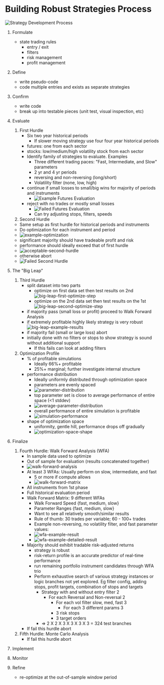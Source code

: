 # Building Robust Strategies Process

![Strategy Development Process](./images/strategy-dev-process.png)

1. Formulate
   * state trading rules
     * entry / exit
     * filters
     * risk management
     * profit management

2. Define
   * write pseudo-code
   * code multiple entries and exists as separate strategies

3. Confirm
   * write code
   * break up into testable pieces (unit test, visual inspection, etc)

4. Evaluate

   1. First Hurdle
      * Six two year historical periods
        * If slower moving strategy use four four year historical periods
      * futures: one from each sector
      * stocks: low/medium/high volatility stock from each sector
      * Identify family of strategies to evaluate. Examples
        * Three different trading paces: "Fast, Intermediate, and Slow" parameters
        * 2 yr and 4 yr periods
        * reversing and non-reversing (long/short)
        * Volatility filter (none, low, high)
      * continue if small losses to small/big wins for majority of periods and instruments
        * ![Example Futures Evaluation](./images/exp-evaluation.png)
      * reject with no trades or mostly small losses
        * ![Failed Futures Evaluation](./images/exp-failed-evaluation.png)
        * Can try adjusting stops, filters, speeds
   2. Second Hurdle
     * Same setup as first hurdle for historical periods and instruments
     * Do optimization for each instrument and period
     * ![example-optimization](./images/example-optimization.png)
     * significant majority should have tradeable profit and risk
     * performance should ideally exceed that of first hurdle
     * ![acceptable-second-hurdle](./images/acceptable-second-hurdle.png)
     * otherwise abort
     * ![Failed Second Hurdle](./images/failed-second-hurdle.png)

5. The "Big Leap"

   1. Third Hurdle
      * split dataset into two parts
        * optimize on first data set then test results on 2nd
        ![big-leap-first-optimize-step](./images/big-leap-first-optimize.png)
        * optimize on the 2nd data set then test results on the 1st
        ![big-leap-second-optimize-step](./images/big-leap-second-optimize-step.png)
      * if majority pass (small loss or profit) proceed to Walk Forward Analysis
      * if extremely profitable highly likely strategy is very robust
        ![big-leap-example-results](./images/big-leap-example-results.png)
      * if majority fail (small or large loss) abort
      * initially done with no filters or stops to show strategy is sound without additional support
        * If this fails can look at adding filters
   2. Optimization Profile
      * % of profitable simulations
        * Ideally 66%+ profitable
        * 25%+ marginal; further investigate internal structure
      * performance distribution
        * Ideally uniformly distributed through optimization space
        * parameters are evenly spaced
        * ![parameter-distribution](./images/parameter-distribution.png)
        * top parameter set is close to average performance of entire space (<1 stddev)
        * ![average-parameter-distribution](./images/average-parameter-distribution.png)
        * overall performance of entire simulation is profitable
        * ![simulation-performance](./images/simulation-performance.png)
      * shape of optimization space
        * uniformity, gentle hill, performance drops off gradually
        * ![optimization-space-shape](./images/optimization-space-shape.png)

6. Finalize

   1. Fourth Hurdle: Walk Forward Analysis (WFA)
      * In sample data used to optimize
      * Out of sample for evaluation (results concatenated together)
      * ![walk-forward-analysis](./images/walk-forward-analysis.png)
      * At least 3 WFAs: Usually perform on slow, intermediate, and fast
        * 5 or more if compute allows
        * ![walk-forward-matrix](./images/walk-forward-matrix.png)
      * All instruments from 1st phase
      * Full historical evaluation period
      * Walk Forward Matrix: 9 different WFAs
        * Walk Forward Speed {fast, medium, slow}
        * Parameter Ranges {fast, medium, slow}
        * Want to see all relatively smooth/similar results
        * Rule of thumb: 30 trades per variable; 60 - 100+ trades
        * Example non-reversing, no volatility filter, and fast parameter values:
        * ![wfa-example-result](./images/wfa-example-result.png)
        * ![wfa-example-detailed-result](./images/wfa-example-detailed-result.png)
      * Majority should exhibit tradable risk-adjusted returns
        * strategy is robust
        * risk-return profile is an accurate predictor of real-time performance
        * run remaining portfolio instrument candidates through WFA trio
        * Perform exhaustive search of various strategy instances or logic branches not yet explored. Eg filter config, adding stops, profit targets, combination of stops and targets
          * Strategy with and without entry filter 2
            * For each Reversal and Non-reversal 2
              * For each vol filter slow, med, fast 3
                * For each 3 different params 3
              * 3 risk stops
              * 3 target orders
          * => 2 X 2 X 3 X 3 X 3 X 3 = 324 test branches
      * If fail this hurdle abort
   2. Fifth Hurdle: Monte Carlo Analysis
      * If fail this hurdle abort

7. Implement

8. Monitor

9. Refine
    * re-optimize at the out-of-sample window period
